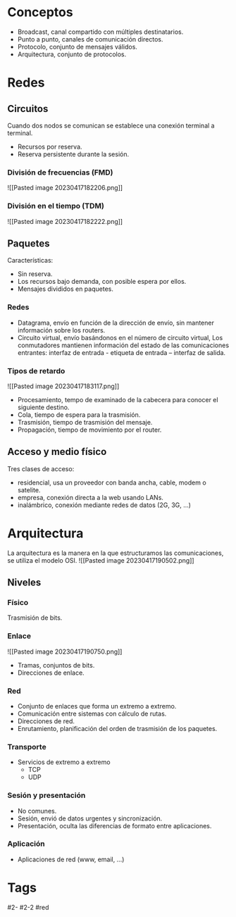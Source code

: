 # Conceptos
- Broadcast, canal compartido con múltiples destinatarios.
- Punto a punto, canales de comunicación directos.
- Protocolo, conjunto de mensajes válidos.
- Arquitectura, conjunto de protocolos.
# Redes
## Circuitos
Cuando dos nodos se comunican se establece una conexión terminal a terminal.
- Recursos por reserva.
- Reserva persistente durante la sesión.
### División de frecuencias (FMD)
![[Pasted image 20230417182206.png]]
### División en el tiempo (TDM)
![[Pasted image 20230417182222.png]]
## Paquetes
Características:
- Sin reserva.
- Los recursos bajo demanda, con posible espera por ellos.
- Mensajes divididos en paquetes.
### Redes
- Datagrama, envío en función de la dirección de envío, sin mantener información sobre los routers.
- Circuito virtual, envío basándonos en el número de circuito virtual, Los conmutadores mantienen información del estado de las comunicaciones entrantes: interfaz de entrada - etiqueta de entrada – interfaz de salida.
### Tipos de retardo
![[Pasted image 20230417183117.png]]
- Procesamiento, tempo de examinado de la cabecera para conocer el siguiente destino.
- Cola, tiempo de espera para la trasmisión.
- Trasmisión, tiempo de trasmisión del mensaje.
- Propagación, tiempo de movimiento por el router.
## Acceso y medio físico
Tres clases de acceso:
- residencial, usa un proveedor con banda ancha, cable, modem o satelite.
- empresa, conexión directa a la web usando LANs.
- inalámbrico, conexión mediante redes de datos (2G, 3G, ...)
# Arquitectura
La arquitectura es la manera en la que estructuramos las comunicaciones, se utiliza el modelo OSI.
![[Pasted image 20230417190502.png]]
## Niveles
### Físico
Trasmisión de bits.
### Enlace
![[Pasted image 20230417190750.png]]
- Tramas, conjuntos de bits.
- Direcciones de enlace.
### Red
- Conjunto de enlaces que forma un extremo a extremo.
- Comunicación entre sistemas con cálculo de rutas.
- Direcciones de red.
- Enrutamiento, planificación del orden de trasmisión de los paquetes.
### Transporte
* Servicios de extremo a extremo
	* TCP
	* UDP
### Sesión y presentación
- No comunes.
- Sesión, envió de datos urgentes y sincronización.
- Presentación, oculta las diferencias de formato entre aplicaciones.
### Aplicación
- Aplicaciones de red (www, email, ...)
# Tags
#2- 
#2-2 
#red